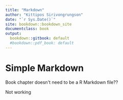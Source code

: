 ```yaml
---
title: "Markdown"
author: "Kittipos Sirivongrungson"
date: "`r Sys.Date()`"
site: bookdown::bookdown_site
documentclass: book
output:
  bookdown::gitbook: default
  #bookdown::pdf_book: default
---
```


# Simple Markdown

Book chapter doesn't need to be a R Markdown file??

Not working
